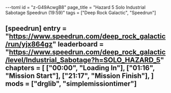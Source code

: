 ---toml
id = "z-G49AcwgB8"
page_title = "Hazard 5 Solo Industrial Sabotage Speedrun (19:59)"
tags = ["Deep Rock Galactic", "Speedrun"]

[speedrun]
entry = "https://www.speedrun.com/deep_rock_galactic/run/yjx864gz"
leaderboard = "https://www.speedrun.com/deep_rock_galactic/level/Industrial_Sabotage?h=SOLO_HAZARD_5"
chapters = [
  ["00:00", "Loading In"],
  ["01:16", "Mission Start"],
  ["21:17", "Mission Finish"],
]
mods = ["drglib", "simplemissiontimer"]
---
